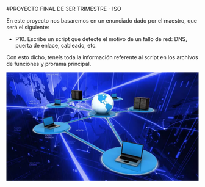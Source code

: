 #PROYECTO FINAL DE 3ER TRIMESTRE - ISO

En este proyecto nos basaremos en un enunciado dado por el maestro, que será el siguiente:

* P10. Escribe un script que detecte el motivo de un fallo de red: DNS, puerta de enlace, cableado, etc. 

Con esto dicho, teneís toda la información referente al script en los archivos de funciones y prorama principal.

![Imagen del proyecto](foto.jpg)
